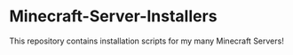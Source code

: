 # Minecraft-Server-Installers
This repository contains installation scripts for my many Minecraft Servers!
